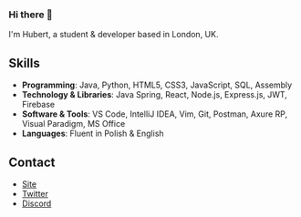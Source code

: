 ### Hi there 👋
I'm Hubert, a student & developer based in London, UK.

## Skills

   - **Programming**:             Java, Python, HTML5, CSS3, JavaScript, SQL, Assembly
   - **Technology & Libraries**:  Java Spring, React, Node.js, Express.js, JWT, Firebase
   - **Software & Tools**:        VS Code, IntelliJ IDEA, Vim, Git, Postman, Axure RP, Visual Paradigm, MS Office
   - **Languages**:               Fluent in Polish & English

## Contact
   - [Site](imexotic.vercel.app/)
   - [Twitter](https://twitter.com/exotic2137) 
   - [Discord](https://discord.gg/EF84a7Nn)

    
<!--
**imexotic/imexotic** is a ✨ _special_ ✨ repository because its `README.md` (this file) appears on your GitHub profile.

Here are some ideas to get you started:

- 🔭 I’m currently working on ...
- 🌱 I’m currently learning ...
- 👯 I’m looking to collaborate on ...
- 🤔 I’m looking for help with ...
- 💬 Ask me about ...
- 📫 How to reach me: ...
- 😄 Pronouns: ...
- ⚡ Fun fact: ...
-->
